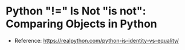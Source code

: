 # Python "!=" Is Not "is not": Comparing Objects in Python

- Reference: https://realpython.com/python-is-identity-vs-equality/
